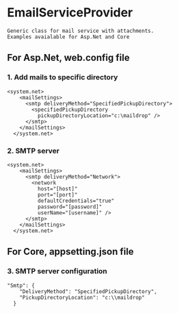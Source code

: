 # EmailServiceProvider
````
Generic class for mail service with attachments.
Examples avaialable for Asp.Net and Core
````

## For Asp.Net, web.config file

### 1. Add mails to specific directory
````
<system.net>  
    <mailSettings>  
      <smtp deliveryMethod="SpecifiedPickupDirectory">  
        <specifiedPickupDirectory  
          pickupDirectoryLocation="c:\maildrop" />  
      </smtp>  
    </mailSettings>  
  </system.net>  
````

### 2. SMTP server
````
<system.net>  
    <mailSettings>  
      <smtp deliveryMethod="Network">  
        <network  
          host="[host]"  
          port="[port]"  
          defaultCredentials="true"  
          password="[password]" 
          userName="[username]" />  
      </smtp>  
    </mailSettings>  
  </system.net>  
````
## For Core, appsetting.json file

### 3. SMTP server configuration
````
"Smtp": {
    "DeliveryMethod": "SpecifiedPickupDirectory",
    "PickupDirectoryLocation": "c:\\maildrop"
  }  
````
